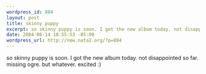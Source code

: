 ```yaml
--- 
wordpress_id: 884
layout: post
title: skinny puppy
excerpt: so skinny puppy is soon. I got the new album today. not disappointed so far. missing ogre. but whatever. excited :)
date: 2004-06-14 18:55:53 -05:00
wordpress_url: http://new.nata2.org/?p=884
---
```

so skinny puppy is soon. I got the new album today. not disappointed so far. missing ogre. but whatever. excited :)
